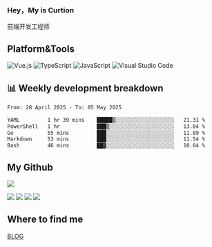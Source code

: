 ### Hey，My is Curtion
前端开发工程师
## Platform&Tools

![Vue.js](https://img.shields.io/badge/-Vue.js-4FC08D?style=flat-square&logo=Vue.js&logoColor=white)
![TypeScript](https://img.shields.io/badge/-TypeScript-007ACC?style=flat-square&logo=typescript&logoColor=white)
![JavaScript](https://img.shields.io/badge/-JavaScript-F7DF1E?style=flat-square&logo=javascript&logoColor=black)
![Visual Studio Code](https://img.shields.io/badge/-VSCode-007ACC?style=flat-square&logo=Visual-Studio-Code&logoColor=white)

## 📊 Weekly development breakdown

<!--START_SECTION:waka-->

```txt
From: 28 April 2025 - To: 05 May 2025

YAML         1 hr 39 mins    █████▒░░░░░░░░░░░░░░░░░░░   21.31 %
PowerShell   1 hr            ███▒░░░░░░░░░░░░░░░░░░░░░   13.04 %
Go           55 mins         ███░░░░░░░░░░░░░░░░░░░░░░   11.89 %
Markdown     53 mins         ███░░░░░░░░░░░░░░░░░░░░░░   11.54 %
Bash         46 mins         ██▓░░░░░░░░░░░░░░░░░░░░░░   10.04 %
```

<!--END_SECTION:waka-->

## My Github

![](http://github-profile-summary-cards.vercel.app/api/cards/profile-details?username=curtion&theme=nord_bright)

![](http://github-profile-summary-cards.vercel.app/api/cards/stats?username=curtion&theme=nord_bright)
![](http://github-profile-summary-cards.vercel.app/api/cards/productive-time?username=curtion&theme=nord_bright&utcOffset=8)
![](http://github-profile-summary-cards.vercel.app/api/cards/repos-per-language?username=curtion&theme=nord_bright)
![](http://github-profile-summary-cards.vercel.app/api/cards/most-commit-language?username=curtion&theme=nord_bright)

## Where to find me

[BLOG](https://blog.3gxk.net)
